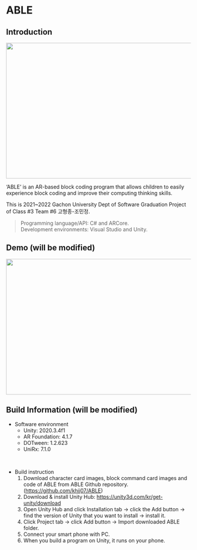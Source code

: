 # ABLE

## Introduction
<img src="https://user-images.githubusercontent.com/58305490/166175842-d097792c-7a98-4596-94f4-407131a1f23a.png"  width="700" height="370">

‘ABLE’ is an AR-based block coding program that allows children to easily experience block coding and improve their computing thinking skills.

This is 2021~2022 Gachon University Dept of Software Graduation Project of Class #3 Team #6 고형종-조민정.

> Programming language/API: C# and ARCore.  
> Development environments: Visual Studio and Unity.

## Demo (will be modified)
<img src="https://user-images.githubusercontent.com/58305490/167360053-a9ab8b84-fdbb-4812-a2a0-0f442e9758e0.gif"  width="700" height="370">

## Build Information (will be modified)

* Software environment  
  * Unity: 2020.3.4f1
  * AR Foundation: 4.1.7
  * DOTween: 1.2.623
  * UniRx: 7.1.0 
<br/>

* Build instruction
  1. Download character card images, block command card images and code of ABLE from ABLE Github repository. (https://github.com/khjj07/ABLE)
  2. Download & install Unity Hub: https://unity3d.com/kr/get-unity/download
  3. Open Unity Hub and click Installation tab -> click the Add button -> find the version of Unity that you want to install -> install it.
  4. Click Project tab -> click Add button -> Import downloaded ABLE folder.
  5. Connect your smart phone with PC.
  6. When you build a program on Unity, it runs on your phone.
